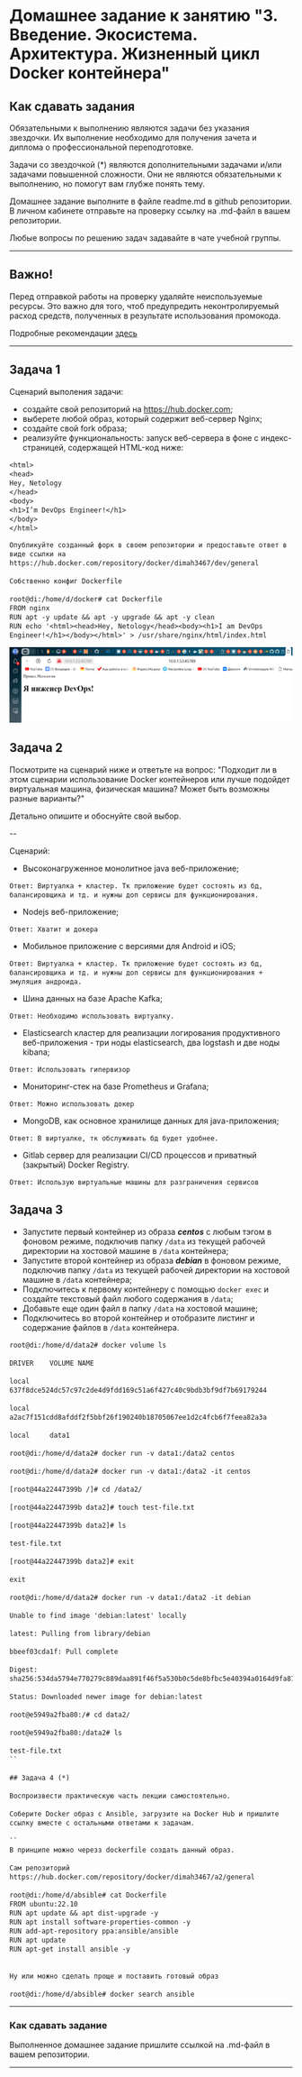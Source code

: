 
# Домашнее задание к занятию "3. Введение. Экосистема. Архитектура. Жизненный цикл Docker контейнера"

## Как сдавать задания

Обязательными к выполнению являются задачи без указания звездочки. Их выполнение необходимо для получения зачета и диплома о профессиональной переподготовке.

Задачи со звездочкой (*) являются дополнительными задачами и/или задачами повышенной сложности. Они не являются обязательными к выполнению, но помогут вам глубже понять тему.

Домашнее задание выполните в файле readme.md в github репозитории. В личном кабинете отправьте на проверку ссылку на .md-файл в вашем репозитории.

Любые вопросы по решению задач задавайте в чате учебной группы.

---


## Важно!

Перед отправкой работы на проверку удаляйте неиспользуемые ресурсы.
Это важно для того, чтоб предупредить неконтролируемый расход средств, полученных в результате использования промокода.

Подробные рекомендации [здесь](https://github.com/netology-code/virt-homeworks/blob/virt-11/r/README.md)

---

## Задача 1

Сценарий выполения задачи:

- создайте свой репозиторий на https://hub.docker.com;
- выберете любой образ, который содержит веб-сервер Nginx;
- создайте свой fork образа;
- реализуйте функциональность:
запуск веб-сервера в фоне с индекс-страницей, содержащей HTML-код ниже:
```
<html>
<head>
Hey, Netology
</head>
<body>
<h1>I’m DevOps Engineer!</h1>
</body>
</html>
```
```
Опубликуйте созданный форк в своем репозитории и предоставьте ответ в виде ссылки на https://hub.docker.com/repository/docker/dimah3467/dev/general

Собственно конфиг Dockerfile 

root@di:/home/d/docker# cat Dockerfile
FROM nginx
RUN apt -y update && apt -y upgrade && apt -y clean
RUN echo '<html><head>Hey, Netology</head><body><h1>I am DevOps Engineer!</h1></body></html>' > /usr/share/nginx/html/index.html

```
![](https://github.com/d-dev23/dz-net/blob/main/Снимок%20экрана%202023-01-31%20165743.png)



## Задача 2

Посмотрите на сценарий ниже и ответьте на вопрос:
"Подходит ли в этом сценарии использование Docker контейнеров или лучше подойдет виртуальная машина, физическая машина? Может быть возможны разные варианты?"

Детально опишите и обоснуйте свой выбор.

--

Сценарий:

- Высоконагруженное монолитное java веб-приложение;
```
Ответ: Виртуалка + кластер. Тк приложение будет состоять из бд, балансировщика и тд. и нужны доп сервисы для функционирования.
```
- Nodejs веб-приложение;
```
Ответ: Хватит и докера
```
- Мобильное приложение c версиями для Android и iOS;
```
Ответ: Виртуалка + кластер. Тк приложение будет состоять из бд, балансировщика и тд. и нужны доп сервисы для функционирования + эмуляция андроида.
```
- Шина данных на базе Apache Kafka;
```
Ответ: Необходимо использовать виртуалку.
```
- Elasticsearch кластер для реализации логирования продуктивного веб-приложения - три ноды elasticsearch, два logstash и две ноды kibana;
```
Ответ: Использовать гипервизор
```
- Мониторинг-стек на базе Prometheus и Grafana;
```
Ответ: Можно использовать докер
```
- MongoDB, как основное хранилище данных для java-приложения;
```
Ответ: В виртуалке, тк обслуживать бд будет удобнее.
```
- Gitlab сервер для реализации CI/CD процессов и приватный (закрытый) Docker Registry.
```
Ответ: Использую виртуальные машины для разграничения сервисов
```
## Задача 3

- Запустите первый контейнер из образа ***centos*** c любым тэгом в фоновом режиме, подключив папку ```/data``` из текущей рабочей директории на хостовой машине в ```/data``` контейнера;
- Запустите второй контейнер из образа ***debian*** в фоновом режиме, подключив папку ```/data``` из текущей рабочей директории на хостовой машине в ```/data``` контейнера;
- Подключитесь к первому контейнеру с помощью ```docker exec``` и создайте текстовый файл любого содержания в ```/data```;
- Добавьте еще один файл в папку ```/data``` на хостовой машине;
- Подключитесь во второй контейнер и отобразите листинг и содержание файлов в ```/data``` контейнера.
```
root@di:/home/d/data2# docker volume ls

DRIVER    VOLUME NAME

local     637f8dce524dc57c97c2de4d9fdd169c51a6f427c40c9bdb3bf9df7b69179244

local     a2ac7f151cdd8afddf2f5bbf26f190240b18705067ee1d2c4fcb6f7feea82a3a

local     data1

root@di:/home/d/data2# docker run -v data1:/data2 centos

root@di:/home/d/data2# docker run -v data1:/data2 -it centos

[root@44a22447399b /]# cd /data2/

[root@44a22447399b data2]# touch test-file.txt

[root@44a22447399b data2]# ls

test-file.txt

[root@44a22447399b data2]# exit

exit

root@di:/home/d/data2# docker run -v data1:/data2 -it debian

Unable to find image 'debian:latest' locally

latest: Pulling from library/debian

bbeef03cda1f: Pull complete

Digest: sha256:534da5794e770279c889daa891f46f5a530b0c5de8bfbc5e40394a0164d9fa87

Status: Downloaded newer image for debian:latest

root@e5949a2fba80:/# cd data2/

root@e5949a2fba80:/data2# ls

test-file.txt
``

## Задача 4 (*)

Воспроизвести практическую часть лекции самостоятельно.

Соберите Docker образ с Ansible, загрузите на Docker Hub и пришлите ссылку вместе с остальными ответами к задачам.

``
В принципе можно черезз dockerfile создать данный образ.

Сам репозиторий https://hub.docker.com/repository/docker/dimah3467/a2/general

root@di:/home/d/absible# cat Dockerfile
FROM ubuntu:22.10
RUN apt update && apt dist-upgrade -y
RUN apt install software-properties-common -y
RUN add-apt-repository ppa:ansible/ansible
RUN apt update
RUN apt-get install ansible -y


Ну или можно сделать проще и поставить готовый образ

root@di:/home/d/absible# docker search ansible
```


---

### Как cдавать задание

Выполненное домашнее задание пришлите ссылкой на .md-файл в вашем репозитории.

---
